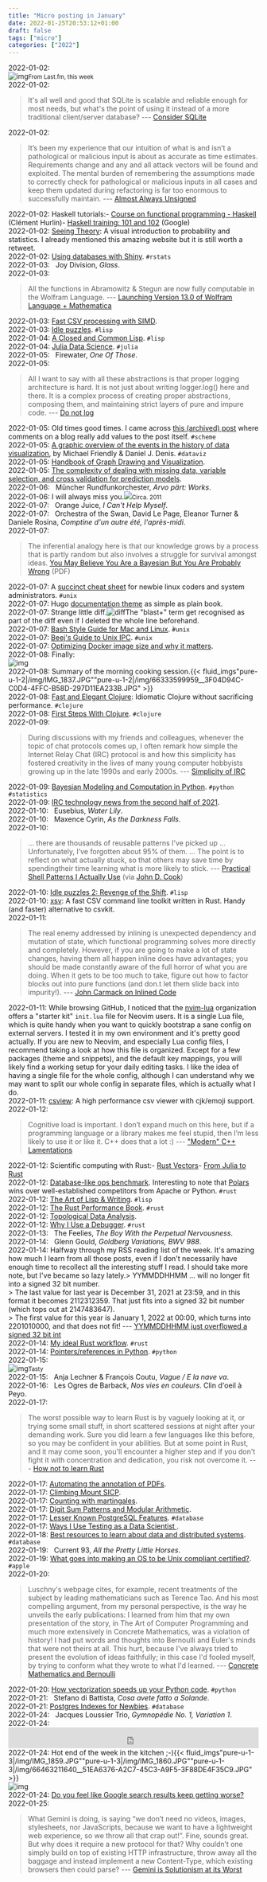 ```yaml
---
title: "Micro posting in January"
date: 2022-01-25T20:53:12+01:00
draft: false
tags: ["micro"]
categories: ["2022"]
---
```


<a href="#" style="text-decoration: none;">2022-01-02</a>: <br>![img](/img/2022-01-02-21-12-59.png)<small>From Last.fm, this week</small><br>
<a href="#" style="text-decoration: none;">2022-01-02</a>:

> It's all well and good that SQLite is scalable and reliable enough for most needs, but what's the point of using it instead of a more traditional client/server database? --- [Consider SQLite](https://blog.wesleyac.com/posts/consider-sqlite)<br>

<a href="#" style="text-decoration: none;">2022-01-02</a>:

> It’s been my experience that our intuition of what is and isn’t a pathological or malicious input is about as accurate as time estimates. Requirements change and any and all attack vectors will be found and exploited. The mental burden of remembering the assumptions made to correctly check for pathological or malicious inputs in all cases and keep them updated during refactoring is far too enormous to successfully maintain. --- [Almost Always Unsigned](https://graphitemaster.github.io/aau/)<br>

<a href="#" style="text-decoration: none;">2022-01-02</a>: Haskell tutorials:- [Course on functional programming - Haskell](https://github.com/smelc/tn-fp-haskell-course) (Clément Hurlin)- [Haskell training: 101 and 102](https://github.com/google/haskell-trainings) (Google)<br>
<a href="#" style="text-decoration: none;">2022-01-02</a>: [Seeing Theory](https://seeing-theory.brown.edu/): A visual introduction to probability and statistics. I already mentioned this amazing website but it is still worth a retweet.<br>
<a href="#" style="text-decoration: none;">2022-01-02</a>: [Using databases with Shiny](https://emilyriederer.netlify.app/post/shiny-db/). `#rstats`<br>
<a href="#" style="text-decoration: none;">2022-01-03</a>: <a href="" class="iconfont icon-music" title="rss"></a> &nbsp; Joy Division, *Glass*.<br>
<a href="#" style="text-decoration: none;">2022-01-03</a>:

> All the functions in Abramowitz & Stegun are now fully computable in the Wolfram Language. --- [Launching Version 13.0 of Wolfram Language + Mathematica](https://writings.stephenwolfram.com/2021/12/launching-version-13-0-of-wolfram-language-mathematica/)<br>

<a href="#" style="text-decoration: none;">2022-01-03</a>: [Fast CSV processing with SIMD](https://nullprogram.com/blog/2021/12/04/).<br>
<a href="#" style="text-decoration: none;">2022-01-03</a>: [Idle puzzles](http://funcall.blogspot.com/2021/12/idle-puzzles.html). `#lisp`<br>
<a href="#" style="text-decoration: none;">2022-01-04</a>: [A Closed and Common Lisp](https://www.flooey.org/commonlisp.html). `#lisp`<br>
<a href="#" style="text-decoration: none;">2022-01-04</a>: [Julia Data Science](https://juliadatascience.io/). `#julia`<br>
<a href="#" style="text-decoration: none;">2022-01-05</a>: <a href="" class="iconfont icon-music" title="rss"></a> &nbsp; Firewater, *One Of Those*.<br>
<a href="#" style="text-decoration: none;">2022-01-05</a>:

> All I want to say with all these abstractions is that proper logging architecture is hard. It is not just about writing logger.log() here and there. It is a complex process of creating proper abstractions, composing them, and maintaining strict layers of pure and impure code. --- [Do not log](https://sobolevn.me/2020/03/do-not-log)<br>

<a href="#" style="text-decoration: none;">2022-01-05</a>: Old times good times. I came across [this (archived) post](https://leastfixedpoint.com/tonyg/kcbbs/lshift_archive/folds-and-continuation-passing-style-20070611.html) where comments on a blog really add values to the post itself. `#scheme`<br>
<a href="#" style="text-decoration: none;">2022-01-05</a>: [A graphic overview of the events in the history of data visualization](https://www.datavis.ca/milestones/), by Michael Friendly & Daniel J. Denis. `#dataviz`<br>
<a href="#" style="text-decoration: none;">2022-01-05</a>: [Handbook of Graph Drawing and Visualization](https://cs.brown.edu/people/rtamassi/gdhandbook/).<br>
<a href="#" style="text-decoration: none;">2022-01-05</a>: [The complexity of dealing with missing data, variable selection, and cross validation for prediction models](https://jfiksel.github.io/2022-01-04-missdat/).<br>
<a href="#" style="text-decoration: none;">2022-01-06</a>: <a href="" class="iconfont icon-music" title="rss"></a> &nbsp; Müncher Rundfunkorchester, *Arvo pärt: Works*.<br>
<a href="#" style="text-decoration: none;">2022-01-06</a>: I will always miss you.![](/img/IMG_0783.jpg)<small>Circa. 2011</small><br>
<a href="#" style="text-decoration: none;">2022-01-07</a>: <a href="" class="iconfont icon-music" title="rss"></a> &nbsp; Orange Juice, *I Can't Help Myself*.<br>
<a href="#" style="text-decoration: none;">2022-01-07</a>: <a href="" class="iconfont icon-music" title="rss"></a> &nbsp; Orchestra of the Swan, David Le Page, Eleanor Turner & Daniele Rosina, *Comptine d'un autre été, l'après-midi*.<br>
<a href="#" style="text-decoration: none;">2022-01-07</a>:

> The inferential analogy here is that our knowledge grows by a process that is partly random but also involves a struggle for survival amongst ideas. [You May Believe You Are a Bayesian But You Are Probably Wrong](http://www.senns.uk/You_may_believe_you_are_a_Bayesian.pdf) (PDF)<br>

<a href="#" style="text-decoration: none;">2022-01-07</a>: A [succinct cheat sheet](https://github.com/kevinthew/linuxgems) for newbie linux coders and system administrators. `#unix`<br>
<a href="#" style="text-decoration: none;">2022-01-07</a>: Hugo [documentation theme](https://github.com/alex-shpak/hugo-book) as simple as plain book.<br>
<a href="#" style="text-decoration: none;">2022-01-07</a>: Strange little diff.![diff](/img/2022-01-07-12-52-33.png)The "blast+" term get recognised as part of the diff even if I deleted the whole line beforehand.<br>
<a href="#" style="text-decoration: none;">2022-01-07</a>: [Bash Style Guide for Mac and Linux](https://chaidarun.com/bash-style). ̀`#unix`<br>
<a href="#" style="text-decoration: none;">2022-01-07</a>: [Beej's Guide to Unix IPC](https://beej.us/guide/bgipc/html/multi/index.html). `#unix`<br>
<a href="#" style="text-decoration: none;">2022-01-07</a>: [Optimizing Docker image size and why it matters](https://contains.dev/blog/optimizing-docker-image-size).<br>
<a href="#" style="text-decoration: none;">2022-01-08</a>: Finally:<br>![img](/img/IMG_1841.JPG)<br>
<a href="#" style="text-decoration: none;">2022-01-08</a>: Summary of the morning cooking session.{{< fluid_imgs"pure-u-1-2|/img/IMG_1837.JPG""pure-u-1-2|/img/66333599959__3F04D94C-C0D4-4FFC-B58D-297D11EA233B.JPG" >}}<br>
<a href="#" style="text-decoration: none;">2022-01-08</a>: [Fast and Elegant Clojure](https://bsless.github.io/fast-and-elegant-clojure/): Idiomatic Clojure without sacrificing performance. `#clojure`<br>
<a href="#" style="text-decoration: none;">2022-01-08</a>: [First Steps With Clojure](https://jacobobryant.com/post/2019/learn-clojure/). `#clojure`<br>
<a href="#" style="text-decoration: none;">2022-01-09</a>:

> During discussions with my friends and colleagues, whenever the topic of chat protocols comes up, I often remark how simple the Internet Relay Chat (IRC) protocol is and how this simplicity has fostered creativity in the lives of many young computer hobbyists growing up in the late 1990s and early 2000s. --- [Simplicity of IRC](https://susam.net/maze/simplicity-of-irc.html)<br>

<a href="#" style="text-decoration: none;">2022-01-09</a>: [Bayesian Modeling and Computation in Python](https://bayesiancomputationbook.com/welcome.html). `#python` `#statistics`<br>
<a href="#" style="text-decoration: none;">2022-01-09</a>: [IRC technology news from the second half of 2021](https://www.ilmarilauhakangas.fi/irc_technology_news_from_the_second_half_of_2021/).<br>
<a href="#" style="text-decoration: none;">2022-01-10</a>: <a href="" class="iconfont icon-music" title="rss"></a> &nbsp; Eusebius, *Water Lily*.<br>
<a href="#" style="text-decoration: none;">2022-01-10</a>: <a href="" class="iconfont icon-music" title="rss"></a> &nbsp; Maxence Cyrin, *As the Darkness Falls*.<br>
<a href="#" style="text-decoration: none;">2022-01-10</a>:

> … there are thousands of reusable patterns I’ve picked up … Unfortunately, I’ve forgotten about 95% of them. … The point is to reflect on what actually stuck, so that others may save time by spendingtheir time learning what is more likely to stick. --- [Practical Shell Patterns I Actually Use](https://zwischenzugs.com/2022/01/04/practical-shell-patterns-i-actually-use/) (via [John D. Cook](https://www.johndcook.com/blog/2022/01/05/memorable-techniques/))<br>

<a href="#" style="text-decoration: none;">2022-01-10</a>: [Idle puzzles 2: Revenge of the Shift](http://funcall.blogspot.com/2022/01/idle-puzzles-2-revenge-of-shift.html). `#lisp`<br>
<a href="#" style="text-decoration: none;">2022-01-10</a>: [xsv](https://github.com/BurntSushi/xsv): A fast CSV command line toolkit written in Rust. Handy (and faster) alternative to csvkit.<br>
<a href="#" style="text-decoration: none;">2022-01-11</a>:

> The real enemy addressed by inlining is unexpected dependency and mutation of state, which functional programming solves more directly and completely. However, if you are going to make a lot of state changes, having them all happen inline does have advantages; you should be made constantly aware of the full horror of what you are doing. When it gets to be too much to take, figure out how to factor blocks out into pure functions (and don.t let them slide back into impurity!). --- [John Carmack on Inlined Code](http://number-none.com/blow/john_carmack_on_inlined_code.html)<br>

<a href="#" style="text-decoration: none;">2022-01-11</a>: While browsing GitHub, I noticed that the [nvim-lua](https://github.com/nvim-lua) organization offers a "starter kit" `init.lua` file for Neovim users. It is a single Lua file, which is quite handy when you want to quickly bootstrap a sane config on external servers. I tested it in my own environment and it's pretty good actually. If you are new to Neovim, and especially Lua config files, I recommend taking a look at how this file is organized. Except for a few packages (theme and snippets), and the default key mappings, you will likely find a working setup for your daily editing tasks. I like the idea of having a single file for the whole config, although I can understand why we may want to split our whole config in separate files, which is actually what I do.<br>
<a href="#" style="text-decoration: none;">2022-01-11</a>: [csview](https://github.com/wfxr/csview): A high performance csv viewer with cjk/emoji support.<br>
<a href="#" style="text-decoration: none;">2022-01-12</a>:

> Cognitive load is important. I don’t expand much on this here, but if a programming language or a library makes me feel stupid, then I’m less likely to use it or like it. C++ does that a lot :) --- ["Modern" C++ Lamentations](https://aras-p.info/blog/2018/12/28/Modern-C-Lamentations/)<br>

<a href="#" style="text-decoration: none;">2022-01-12</a>: Scientific computing with Rust:- [Rust Vectors](https://www.lpalmieri.com/posts/2019-02-23-scientific-computing-a-rust-adventure-part-0-vectors/)- [From Julia to Rust](https://miguelraz.github.io/blog/juliatorust/)<br>
<a href="#" style="text-decoration: none;">2022-01-12</a>: [Database-like ops benchmark](https://h2oai.github.io/db-benchmark/). Interesting to note that [Polars](https://docs.rs/polars/0.12.1/polars/) wins over well-established competitors from Apache or Python. `#rust`<br>
<a href="#" style="text-decoration: none;">2022-01-12</a>: [The Art of Lisp & Writing](https://dreamsongs.com/ArtOfLisp.html). `#lisp`<br>
<a href="#" style="text-decoration: none;">2022-01-12</a>: [The Rust Performance Book](https://nnethercote.github.io/perf-book/). `#rust`<br>
<a href="#" style="text-decoration: none;">2022-01-12</a>: [Topological Data Analysis](https://vitez.me/topological-data-analysis).<br>
<a href="#" style="text-decoration: none;">2022-01-12</a>: [Why I Use a Debugger](https://blog.pnkfx.org/blog/2022/01/10/why-i-use-a-debugger/). `#rust`<br>
<a href="#" style="text-decoration: none;">2022-01-13</a>: <a href="" class="iconfont icon-music" title="rss"></a> &nbsp; The Feelies, *The Boy With the Perpetual Nervousness*.<br>
<a href="#" style="text-decoration: none;">2022-01-14</a>: <a href="" class="iconfont icon-music" title="rss"></a> &nbsp; Glenn Gould, *Goldberg Variations, BWV 988*.<br>
<a href="#" style="text-decoration: none;">2022-01-14</a>: Halfway through my RSS reading list of the week. It's amazing how much I learn from all those posts, even if I don't necessarily have enough time to recollect all the interesting stuff I read. I should take more note, but I've became so lazy lately.> YYMMDDHHMM ... will no longer fit into a signed 32 bit number.<br>> The last value for last year is December 31, 2021 at 23:59, and in this format it becomes 2112312359. That just fits into a signed 32 bit number (which tops out at 2147483647).<br>> The first value for this year is January 1, 2022 at 00:00, which turns into 2201010000, and that does not fit! --- [YYMMDDHHMM just overflowed a signed 32 bit int](https://rachelbythebay.com/w/2022/01/01/baddate/)<br>
<a href="#" style="text-decoration: none;">2022-01-14</a>: [My ideal Rust workflow](https://fasterthanli.me/articles/my-ideal-rust-workflow). `#rust`<br>
<a href="#" style="text-decoration: none;">2022-01-14</a>: [Pointers/references in Python](https://yurichev.com/news/20211223_Py_ptrs/). `#python`<br>
<a href="#" style="text-decoration: none;">2022-01-15</a>: <br>![img](/img/IMG_1850.JPG)<small>Tasty</small><br>
<a href="#" style="text-decoration: none;">2022-01-15</a>: <a href="" class="iconfont icon-music" title="rss"></a> &nbsp; Anja Lechner & François Coutu, *Vague / E la nave va*.<br>
<a href="#" style="text-decoration: none;">2022-01-16</a>: <a href="" class="iconfont icon-music" title="rss"></a> &nbsp; Les Ogres de Barback, *Nos vies en couleurs*. Clin d'oeil à Peyo.<br>
<a href="#" style="text-decoration: none;">2022-01-17</a>:

> The worst possible way to learn Rust is by vaguely looking at it, or trying some small stuff, in short scattered sessions at night after your demanding work. Sure you did learn a few languages like this before, so you may be confident in your abilities. But at some point in Rust, and it may come soon, you'll encounter a higher step and if you don't fight it with concentration and dedication, you risk not overcome it. --- [How not to learn Rust](https://dystroy.org/blog/how-not-to-learn-rust/)<br>

<a href="#" style="text-decoration: none;">2022-01-17</a>: [Automating the annotation of PDFs](https://leancrew.com/all-this/2021/12/automating-the-annotation-of-pdfs/).<br>
<a href="#" style="text-decoration: none;">2022-01-17</a>: [Climbing Mount SICP](https://www.macadie.net/2021/12/29/climbing-mount-sicp/).<br>
<a href="#" style="text-decoration: none;">2022-01-17</a>: [Counting with martingales](https://mattbaker.blog/2021/12/21/counting-with-martingales/).<br>
<a href="#" style="text-decoration: none;">2022-01-17</a>: [Digit Sum Patterns and Modular Arithmetic](https://danilafe.com/blog/modulo_patterns/).<br>
<a href="#" style="text-decoration: none;">2022-01-17</a>: [Lesser Known PostgreSQL Features](https://hakibenita.com/postgresql-unknown-features). `#database`<br>
<a href="#" style="text-decoration: none;">2022-01-17</a>: [Ways I Use Testing as a Data Scientist ](https://www.peterbaumgartner.com/blog/testing-for-data-science/).<br>
<a href="#" style="text-decoration: none;">2022-01-18</a>: [Best resources to learn about data and distributed systems](https://pierrezemb.fr/posts/distsys-resources/). `#database`<br>
<a href="#" style="text-decoration: none;">2022-01-19</a>: <a href="" class="iconfont icon-music" title="rss"></a> &nbsp; Current 93, *All the Pretty Little Horses*.<br>
<a href="#" style="text-decoration: none;">2022-01-19</a>: [What goes into making an OS to be Unix compliant certified?](https://www.quora.com/What-goes-into-making-an-OS-to-be-Unix-compliant-certified). `#apple`<br>
<a href="#" style="text-decoration: none;">2022-01-20</a>:

> Luschny's webpage cites, for example, recent treatments of the subject by leading mathematicians such as Terence Tao. And his most compelling argument, from my personal perspective, is the way he unveils the early publications: I learned from him that my own presentation of the story, in The Art of Computer Programming and much more extensively in Concrete Mathematics, was a violation of history! I had put words and thoughts into Bernoulli and Euler's minds that were not theirs at all. This hurt, because I've always tried to present the evolution of ideas faithfully; in this case I'd fooled myself, by trying to conform what they wrote to what I'd learned.  --- [Concrete Mathematics and Bernoulli](https://www-cs-faculty.stanford.edu/~knuth/news22.html)<br>

<a href="#" style="text-decoration: none;">2022-01-20</a>: [How vectorization speeds up your Python code](https://pythonspeed.com/articles/vectorization-python/). `#python`<br>
<a href="#" style="text-decoration: none;">2022-01-21</a>: <a href="" class="iconfont icon-music" title="rss"></a> &nbsp; Stefano di Battista, *Cosa avete fatto a Solande*.<br>
<a href="#" style="text-decoration: none;">2022-01-21</a>: [Postgres Indexes for Newbies](https://blog.crunchydata.com/blog/postgres-indexes-for-newbies). `#database`<br>
<a href="#" style="text-decoration: none;">2022-01-24</a>: <a href="" class="iconfont icon-music" title="rss"></a> &nbsp; Jacques Loussier Trio, *Gymnopédie No. 1, Variation 1*.<br>
<a href="#" style="text-decoration: none;">2022-01-24</a>: <iframe style="border: 0; width: 100%; height: 42px;" src="https://bandcamp.com/EmbeddedPlayer/album=3988878580/size=small/bgcol=ffffff/linkcol=0687f5/transparent=true/" seamless><a href="https://adamwakeman.bandcamp.com/album/a-handful-of-memories">A Handful Of Memories by Adam Wakeman</a></iframe><br>
<a href="#" style="text-decoration: none;">2022-01-24</a>: Hot end of the week in the kitchen ;-){{< fluid_imgs"pure-u-1-3|/img/IMG_1859.JPG""pure-u-1-3|/img/IMG_1860.JPG""pure-u-1-3|/img/66463211640__51EA6376-A2C7-45C3-A9F5-3F88DE4F35C9.JPG" >}}<br>![img](/img/66462800165__5F8842DD-39BE-475F-AC88-6A8EF8921490.JPG)<br>
<a href="#" style="text-decoration: none;">2022-01-24</a>: [Do you feel like Google search results keep getting worse?](http://cfenollosa.com/blog/do-you-feel-like-google-search-results-keep-getting-worse.html)<br>
<a href="#" style="text-decoration: none;">2022-01-25</a>:

> What Gemini is doing, is saying “we don’t need no videos, images, stylesheets, nor JavaScripts, because we want to have a lightweight web experience, so we throw all that crap out!”. Fine, sounds great. But why does it require a new protocol for that? Why couldn’t one simply build on top of existing HTTP infrastructure, throw away all the baggage and instead implement a new Content-Type, which existing browsers then could parse? --- [Gemini is Solutionism at its Worst](https://xn--gckvb8fzb.com/gemini-is-solutionism-at-its-worst/)<br>


